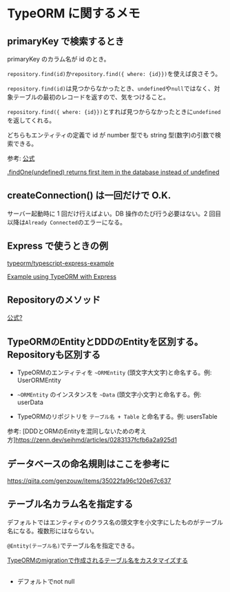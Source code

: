 # TypeORM に関するメモ

## primaryKey で検索するとき

primaryKey のカラム名が id のとき。

`repository.find(id)`か`repository.find({ where: {id}})`を使えば良さそう。

`repository.find(id)`は見つからなかったとき、`undefined`や`null`ではなく、対象テーブルの最初のレコードを返すので、気をつけること。

`repository.find({ where: {id}})`とすれば見つからなかったときに`undefined`を返してくれる。

どちらもエンティティの定義で id が number 型でも string 型(数字)の引数で検索できる。

参考:
[公式](https://typeorm.io/)

[.findOne(undefined) returns first item in the database instead of undefined](https://github.com/typeorm/typeorm/issues/2500)

## createConnection() は一回だけで O.K.

サーバー起動時に 1 回だけ行えばよい。DB 操作のたび行う必要はない。2 回目以降は`Already Connected`のエラーになる。

## Express で使うときの例

[typeorm/typescript-express-example](https://github.com/typeorm/typescript-express-example)

[Example using TypeORM with Express](https://github.com/typeorm/typeorm/blob/master/docs/example-with-express.md)

## Repositoryのメソッド

[公式?](https://typeorm.delightful.studio/classes/_repository_repository_.repository.html)

## TypeORMのEntityとDDDのEntityを区別する。Repositoryも区別する

- TypeORMのエンティティを `~ORMEntity` (頭文字大文字)と命名する。例: UserORMEntity

- `~ORMEntity` のインスタンスを `~Data` (頭文字小文字)と命名する。例: userData

- TypeORMのリポジトリを `テーブル名 + Table` と命名する。例: usersTable

参考: [DDDとORMのEntityを混同しないための考え方]<https://zenn.dev/seihmd/articles/0283137fcfb6a2a925d1>

## データベースの命名規則はここを参考に

<https://qiita.com/genzouw/items/35022fa96c120e67c637>

## テーブル名カラム名を指定する

デフォルトではエンティティのクラス名の頭文字を小文字にしたものがテーブル名になる。複数形にはならない。

`@Entity(テーブル名)`でテーブル名を指定できる。

[TypeORMのmigrationで作成されるテーブル名をカスタマイズする](https://qiita.com/techneconn/items/cd8b7c5a973771d46489)

##

- デフォルトでnot null



